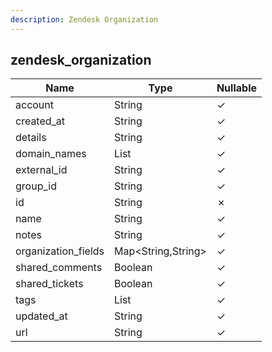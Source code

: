 ```yaml
---
description: Zendesk Organization
---
```

zendesk_organization
--------------------

| **Name**            | **Type**           | **Nullable** |
| ------------------- | ------------------ | ------------ |
| account             | String             | &check;      |
| created_at          | String             | &check;      |
| details             | String             | &check;      |
| domain_names        | List<String>       | &check;      |
| external_id         | String             | &check;      |
| group_id            | String             | &check;      |
| id                  | String             | &cross;      |
| name                | String             | &check;      |
| notes               | String             | &check;      |
| organization_fields | Map<String,String> | &check;      |
| shared_comments     | Boolean            | &check;      |
| shared_tickets      | Boolean            | &check;      |
| tags                | List<String>       | &check;      |
| updated_at          | String             | &check;      |
| url                 | String             | &check;      |

